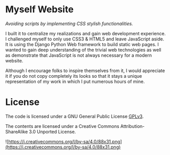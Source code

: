 # Myself Website

*Avoiding scripts by implementing CSS stylish functionalities.*

I built it to centralize my realizations and gain web development experience. I challenged myself to only use CSS3 & HTML5 and leave JavaScript aside. It is using the Django Python Web framework to build static web pages. I wanted to gain deep understanding of the trivial web technologies as well as demonstrate that JavaScript is not always necessary for a modern website.

Although I encourage folks to inspire themselves from it, I would appreciate it if you do not copy completely its looks so that it stays a unique representation of my work in which I put numerous hours of mine.

# License

The code is licensed under a GNU General Public License [GPLv3](http://www.gnu.org/licenses/gpl.html).

The contents are licensed under a Creative Commons Attribution-ShareAlike 3.0 Unported License.

![https://i.creativecommons.org/l/by-sa/4.0/88x31.png](https://i.creativecommons.org/l/by-sa/4.0/88x31.png)
